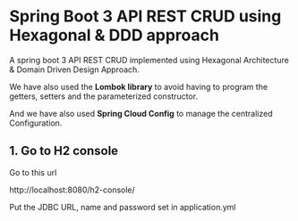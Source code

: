 # Spring Boot 3 API REST CRUD using Hexagonal & DDD approach

A spring boot 3 API REST CRUD implemented using Hexagonal Architecture & Domain Driven Design Approach.

We have also used the __Lombok library__ to avoid having to program the getters, setters and the parameterized constructor.

And we have also used __Spring Cloud Config__ to manage the centralized Configuration.

## 1. Go to H2 console

Go to this url

http://localhost:8080/h2-console/

Put the JDBC URL, name and password set in application.yml
